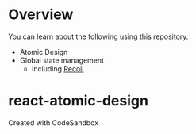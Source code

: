 # Overview
You can learn about the following using this repository.
- Atomic Design
- Global state management
    -  including [Recoil](https://recoiljs.org/)

# react-atomic-design
Created with CodeSandbox
